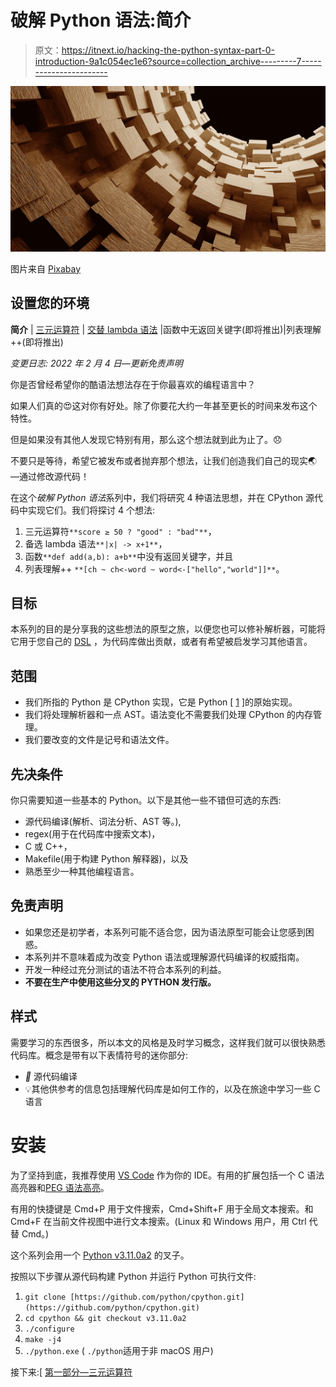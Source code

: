 # 破解 Python 语法:简介

> 原文：<https://itnext.io/hacking-the-python-syntax-part-0-introduction-9a1c054ec1e6?source=collection_archive---------7----------------------->

![](img/8f0c321081b43fe881fea5a278a1e2d8.png)

图片来自 [Pixabay](https://pixabay.com/illustrations/cubes-wood-tube-squares-2803223/)

## 设置您的环境

**简介** | [三元运算符](https://medium.com/@remykarem/bbcb04aa6ecb) | [交替 lambda 语法](https://remykarem.medium.com/hacking-the-python-syntax-alternate-lambda-syntax-c87c383dd1a3) |函数中无返回关键字(即将推出)|列表理解++(即将推出)

*变更日志:
2022 年 2 月 4 日—更新免责声明*

你是否曾经希望你的酷语法想法存在于你最喜欢的编程语言中？

如果人们真的😍这对你有好处。除了你要花大约一年甚至更长的时间来发布这个特性。

但是如果没有其他人发现它特别有用，那么这个想法就到此为止了。😞

不要只是等待，希望它被发布或者抛弃那个想法，让我们创造我们自己的现实🌏—通过修改源代码！

在这个*破解 Python 语法*系列中，我们将研究 4 种语法思想，并在 CPython 源代码中实现它们。我们将探讨 4 个想法:

1.  三元运算符`**score ≥ 50 ? "good" : "bad"**`，
2.  备选 lambda 语法`**|x| -> x+1**`，
3.  函数`**def add(a,b): a+b**`中没有返回关键字，并且
4.  列表理解++ `**[ch ~ ch<-word ~ word<-["hello","world"]]**`。

## **目标**

本系列的目的是分享我的这些想法的原型之旅，以便您也可以修补解析器，可能将它用于您自己的 [DSL](https://en.wikipedia.org/wiki/Domain-specific_language) ，为代码库做出贡献，或者有希望被启发学习其他语言。

## **范围**

*   我们所指的 Python 是 CPython 实现，它是 Python [ [1](#5d85) ]的原始实现。
*   我们将处理解析器和一点 AST。语法变化不需要我们处理 CPython 的内存管理。
*   我们要改变的文件是记号和语法文件。

## **先决条件**

你只需要知道一些基本的 Python。以下是其他一些不错但可选的东西:

*   源代码编译(解析、词法分析、AST 等。),
*   regex(用于在代码库中搜索文本)，
*   C 或 C++，
*   Makefile(用于构建 Python 解释器)，以及
*   熟悉至少一种其他编程语言。

## **免责声明**

*   如果您还是初学者，本系列可能不适合您，因为语法原型可能会让您感到困惑。
*   本系列并不意味着成为改变 Python 语法或理解源代码编译的权威指南。
*   开发一种经过充分测试的语法不符合本系列的利益。
*   **不要在生产中使用这些分叉的 PYTHON 发行版。**

## **样式**

需要学习的东西很多，所以本文的风格是及时学习概念，这样我们就可以很快熟悉代码库。概念是带有以下表情符号的迷你部分:

*   *📜* 源代码编译
*   💡其他供参考的信息包括理解代码库是如何工作的，以及在旅途中学习一些 C 语言

# 安装

为了坚持到底，我推荐使用 [VS Code](https://code.visualstudio.com) 作为你的 IDE。有用的扩展包括一个 C 语法高亮器和[PEG 语法高亮](https://marketplace.visualstudio.com/items?itemName=lysnikolaou.pegen-peg)。

有用的快捷键是 Cmd+P 用于文件搜索，Cmd+Shift+F 用于全局文本搜索。和 Cmd+F 在当前文件视图中进行文本搜索。(Linux 和 Windows 用户，用 Ctrl 代替 Cmd。)

这个系列会用一个 [Python v3.11.0a2](https://github.com/python/cpython/tree/v3.11.0a2) 的叉子。

按照以下步骤从源代码构建 Python 并运行 Python 可执行文件:

1.  `git clone [https://github.com/python/cpython.git](https://github.com/python/cpython.git)`
2.  `cd cpython && git checkout v3.11.0a2`
3.  `./configure`
4.  `make -j4`
5.  `./python.exe` ( `./python`适用于非 macOS 用户)

接下来:[ [第一部分—三元运算符](https://medium.com/@remykarem/bbcb04aa6ecb)